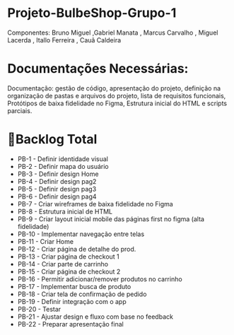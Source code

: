 # Projeto-BulbeShop-Grupo-1
Componentes: Bruno Miguel ,Gabriel Manata , Marcus Carvalho , Miguel Lacerda , Itallo Ferreira , Cauã Caldeira

# Documentações Necessárias:
Documentação: 
gestão de código, 
apresentação do projeto, 
definição na organização de pastas e arquivos do projeto, 
lista de requisitos funcionais,
Protótipos de baixa fidelidade no Figma,
Estrutura inicial do HTML e scripts parciais.


# 📌Backlog Total
- PB-1 - Definir identidade visual
- PB-2 - Definir mapa do usuário
- PB-3 - Definir design Home
- PB-4 - Definir design pag2
- PB-5 - Definir design pag3
- PB-6 - Definir design pag4
- PB-7 - Criar wireframes de baixa fidelidade no Figma
- PB-8 - Estrutura inicial de HTML
- PB-9 - Criar layout inicial mobile das páginas first no figma (alta fidelidade)
- PB-10 - Implementar navegação entre telas
- PB-11 - Criar Home
- PB-12 - Criar página de detalhe do prod.
- PB-13 - Criar página de checkout 1
- PB-14 - Criar parte de carrinho
- PB-15 - Criar página de checkout 2
- PB-16 - Permitir adicionar/remover produtos no carrinho
- PB-17 - Implementar busca de produto
- PB-18 - Criar tela de confirmação de pedido
- PB-19 - Definir integração com o app
- PB-20 - Testar
- PB-21 - Ajustar design e fluxo com base no feedback
- PB-22 - Preparar apresentação final
